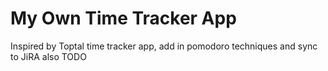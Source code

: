 # My Own Time Tracker App

Inspired by Toptal time tracker app, add in pomodoro techniques and sync to JiRA
also TODO
